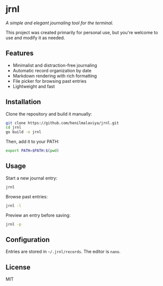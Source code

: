 # jrnl

_A simple and elegant journaling tool for the terminal._

This project was created primarily for personal use, but you're welcome to use and modify it as needed.

## Features

- Minimalist and distraction-free journaling
- Automatic record organization by date
- Markdown rendering with rich formatting
- File picker for browsing past entries
- Lightweight and fast

## Installation

Clone the repository and build it manually:

```sh
git clone https://github.com/henilmalaviya/jrnl.git
cd jrnl
go build -o jrnl
```

Then, add it to your PATH:

```sh
export PATH=$PATH:$(pwd)
```

## Usage

Start a new journal entry:

```sh
jrnl
```

Browse past entries:

```sh
jrnl -l
```

Preview an entry before saving:

```sh
jrnl -p
```

## Configuration

Entries are stored in `~/.jrnl/records`. The editor is `nano`.

## License

MIT
